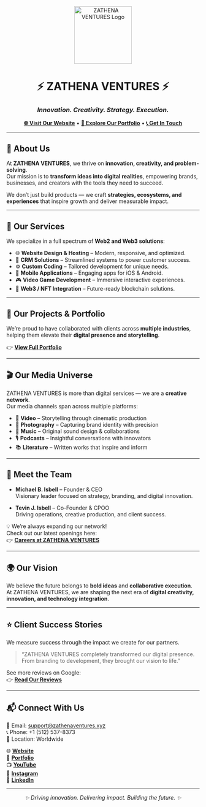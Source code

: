 <div align="center">
  <img src="https://zathenaventures.xyz/assets/images/logo.png" alt="ZATHENA VENTURES Logo" width="150"/>
  <h1>⚡ ZATHENA VENTURES ⚡</h1>
  <h3><i>Innovation. Creativity. Strategy. Execution.</i></h3>

  <p>
    <a href="https://zathenaventures.xyz" target="_blank"><b>🌐 Visit Our Website</b></a> •
    <a href="https://zathenaventures.xyz/portfolio" target="_blank"><b>📂 Explore Our Portfolio</b></a> •
    <a href="https://zathenaventures.xyz/contact" target="_blank"><b>📞 Get In Touch</b></a>
  </p>
</div>

---

## 🚀 About Us  
At **ZATHENA VENTURES**, we thrive on **innovation, creativity, and problem-solving**.  
Our mission is to **transform ideas into digital realities**, empowering brands, businesses, and creators with the tools they need to succeed.  

We don’t just build products — we craft **strategies, ecosystems, and experiences** that inspire growth and deliver measurable impact.

---

## 💼 Our Services  
We specialize in a full spectrum of **Web2 and Web3 solutions**:  

- 🌐 **Website Design & Hosting** – Modern, responsive, and optimized.  
- 🤖 **CRM Solutions** – Streamlined systems to power customer success.  
- ⚙️ **Custom Coding** – Tailored development for unique needs.  
- 📱 **Mobile Applications** – Engaging apps for iOS & Android.  
- 🎮 **Video Game Development** – Immersive interactive experiences.  
- 🔗 **Web3 / NFT Integration** – Future-ready blockchain solutions.  

---

## 📂 Our Projects & Portfolio  
We’re proud to have collaborated with clients across **multiple industries**, helping them elevate their **digital presence and storytelling**.  

👉 <a href="https://zathenaventures.xyz/portfolio" target="_blank"><b>View Full Portfolio</b></a>  

---

## 🎬 Our Media Universe  
ZATHENA VENTURES is more than digital services — we are a **creative network**.  
Our media channels span across multiple platforms:  

- 🎥 **Video** – Storytelling through cinematic production  
- 📸 **Photography** – Capturing brand identity with precision  
- 🎵 **Music** – Original sound design & collaborations  
- 🎙 **Podcasts** – Insightful conversations with innovators  
- 📚 **Literature** – Written works that inspire and inform  

---

## 👥 Meet the Team  

- **Michael B. Isbell** – Founder & CEO  
  Visionary leader focused on strategy, branding, and digital innovation.  

- **Tevin J. Isbell** – Co-Founder & CPOO  
  Driving operations, creative production, and client success.  

💡 We’re always expanding our network!  
Check out our latest openings here:  
👉 <a href="https://zathenaventures.xyz/jobs" target="_blank"><b>Careers at ZATHENA VENTURES</b></a>  

---

## 🌍 Our Vision  
We believe the future belongs to **bold ideas** and **collaborative execution**.  
At ZATHENA VENTURES, we are shaping the next era of **digital creativity, innovation, and technology integration**.  

---

## ⭐ Client Success Stories  
We measure success through the impact we create for our partners.  

> “ZATHENA VENTURES completely transformed our digital presence.  
> From branding to development, they brought our vision to life.”  

See more reviews on Google:  
👉 <a href="https://g.page/r/CXiCk2ukicq4EAE/review" target="_blank"><b>Read Our Reviews</b></a>  

---

## 📬 Connect With Us  

📧 Email: [support@zathenaventures.xyz](mailto:support@zathenaventures.xyz)  
📞 Phone: +1 (512) 537-8373  
📍 Location: Worldwide  

🌐 <a href="https://zathenaventures.xyz" target="_blank"><b>Website</b></a>  
📂 <a href="https://zathenaventures.xyz/portfolio" target="_blank"><b>Portfolio</b></a>  
📺 <a href="https://youtube.com/@zathenaventures" target="_blank"><b>YouTube</b></a>  
📸 <a href="https://instagram.com/zathenaventures" target="_blank"><b>Instagram</b></a>  
💼 <a href="https://linkedin.com/company/zathenaventures" target="_blank"><b>LinkedIn</b></a>  

---

<div align="center">
  <i>✨ Driving innovation. Delivering impact. Building the future. ✨</i>
</div>
